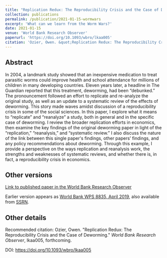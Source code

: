 ```yaml
---
title: "Replication Redux: The Reproducibility Crisis and the Case of Deworming"
collection: publications
permalink: /publication/2021-01-15-wormwars
excerpt: 'What can we learn from the Worm Wars?'
date: 2021-01-15
venue: 'World Bank Research Observer'
paperurl: 'https://doi.org/10.1093/wbro/lkaa005'
citation: 'Ozier, Owen. &quot;Replication Redux: The Reproducibility Crisis and the Case of Deworming.&quot; <i>World Bank Research Observer</i>, lkaa005, forthcoming.'
---
```

 

## Abstract
In 2004, a landmark study showed that an inexpensive medication to treat parasitic worms could improve health and
school attendance for millions of children in many developing countries.
Eleven years later, a headline in The Guardian reported that this treatment, deworming, had been “debunked.”
The pronouncement followed an effort to replicate and re-analyze the original study, as well as an update to a systematic review of the effects of deworming.
This story made waves amidst discussion of a reproducibility crisis in some of the social sciences.
In this paper, I explore what it means to “replicate” and “reanalyze” a study,
both in general and in the specific case of deworming. I review the broader replication efforts in economics,
then examine the key findings of the original deworming paper in light of the “replication,” “reanalysis,” and “systematic review.”
I also discuss the nature of the link between this single paper's findings, other papers’ findings, and any policy recommendations about deworming.
Through this example, I provide a perspective on the ways replication and reanalysis work, the strengths and weaknesses of systematic reviews,
and whether there is, in fact, a reproducibility crisis in economics.



## Other versions

[Link to published paper in the World Bank Research Observer](https://doi.org/10.1093/wbro/lkaa005)

Earlier version appears as [World Bank WPS 8835, April 2019](https://documents.worldbank.org/en/publication/documents-reports/documentdetail/118271556632669793/replication-redux-the-reproducibility-crisis-and-the-case-of-deworming), also available from [SSRN](https://papers.ssrn.com/sol3/papers.cfm?abstract_id=3380728).

<!--- ## Data Data and analysis files: [(hosted at RESTUD)](https://academic.oup.com/restud/article-abstract/83/1/231/2461232) / [(hosted at github)](http://owenozier.github.io/files/data/MS17455Supplementary.zip) /  --->


## Other details

Recommended citation: Ozier, Owen. &quot;Replication Redux: The Reproducibility Crisis and the Case of Deworming.&quot; <i>World Bank Research Observer</i>, lkaa005, forthcoming.

DOI: https://doi.org/10.1093/wbro/lkaa005

